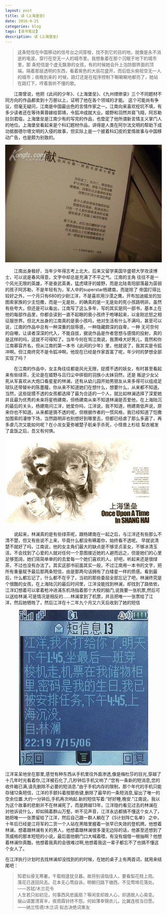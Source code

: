 ```yaml
---
layout: post
title: 读《上海堡垒》
date: 2016-9-25
categories: blog
tags: [读书笔记]
description: 读《上海堡垒》
---
```



>  这条短信在中国移动的信号台之间穿梭，找不到它的目的地，就像是永不消逝的电波，穿行在空无一人的城市里。我想象着在那个沉眠于地下的城市里，那
条短信是个虚无飘渺的女孩，有的时候她会升上泡防御界面的顶端，隔着那层透明的东西，看着紫色的大丽花盛开，而后低头俯视空无一人的城市；夜晚到来的
时候，路灯还是在程序控制下唰唰唰地都亮了，她站在路灯下，哼着我听不懂的歌。     


&emsp;&emsp;江南曾说，他把《此间的少年》、《上海堡垒》、《九州缥缈录》三个不同题材不同方向的作品都卖到十万册以上，证明了他在各个领域的才能。
这个可能尚有争议，但毫无疑问，江南是中国最出色的言情作家之一。江南向来喜欢挖坑不填，有多少读者还在等待黄蓉嫁给郭靖，令狐冲成就大业。姬野和羽然并肩飞翔，阿苏勒拄剑君临，上海堡垒是江南少有的写完的作品，也垫定了他所谓新言情主义掌门人的地位。上海堡垒看起来是个科幻题材作品，讲得是人类在阿尔法文明的帮助下成功抵御德尔塔文明的入侵的故事，但实际上是一个披着科幻皮的爱情故事与中国移动广告，也是颇为别致的。

<center><img src="https://raw.githubusercontent.com/whuhan2013/ImageRepertory/master/blog/blog19.jpg"></center>

&emsp;&emsp;江南出身极好，当年少年得志考上北大，后来又留学美国华盛顿大学攻读博士，可以说是春风得意，文字中却总是充满了不平之气。江南的主角
往往不是一个风光无限的英雄，不是奋武英勇，猛虎啸牙的姬野，而是北陆青阳部落最为孱弱的孩子阿苏勒，不是年轻有为，军人中的superstar杨建南，而是除了
帝国打得比较好之外，一个月只有680的少尉江洋，不是喜欢用沙漠之鹰，开布加迪威龙的加图索家族的少主恺撒，而是一无是处，的确真的是一无是处的死小孩路明非。虽然有些夸大，但还是可以看出，江南写了这么多年，写的其实是同一部书，基本上在他的每部作品里，你都会读到一直不起眼的衰小孩终于咆哮起来，以金刚忿怒之相征服世界。但北大出身的江南真的是衰小孩吗，他对生活有什么不满吗，甚至可以说，江南的作品中总有一种深重的屈辱感，一种隐藏颇深的自卑，一种
无可奈何的自嘲，让读者深深的代入，不能自拔，据说作品是作者思想与感情的投射，真的是这样的吗，这就不可得知了。当年今何在骂江南说，我萧峰大好男儿，竟然和你江南慕容齐名，但从江南的第一本书《此间的少年》里，他就说了，我其实是令狐冲啊。但江南终究不是令狐冲啊，他现在已经是作家首富了呢，年少时的梦想全部实现了吗？


&emsp;&emsp;在江南的作品中，女主角往往都是风光无限，捉摸不透的妖女，有时甚至看起来有些绿茶，无论是在姬野与吕归尘中徘徊的羽族小太妹羽然，还是
叛逆少女父死从军喜欢从大炮口看星星的林澜，还有从幼儿园开始男朋友从来多得可以组成足球队还带替补的陈墨瞳，你从来不知道她们在想什么，想要什么，从来都不知道。当然，这些捉摸不透的女孩都选择了最为合适的一个人，就比如林澜选择了深爱她并且最为优秀的未来将星杨建南，但杨建南从来不知道林澜是否爱他，在上海陆沉的最后的关头，杨建南问江洋，她爱你吗，江洋说，我不知道，杨建南低声说，原来你也不知道。从来都是猜不透的呢，但根据作者的一惯风格，我已经知道了恺撒加图索的凄惨下场，当然路明非也别想好到哪里去，但都已经虐了那么多遍了，再多虐几次又能如何呢？在小龙女夏弥被楚子航亲手杀死，小怪兽上杉绘
梨衣被发了盒饭之后，吾又有何惧。

<center><img src="https://raw.githubusercontent.com/whuhan2013/ImageRepertory/master/blog/blog18.jpg"></center>


&emsp;&emsp;说起来，林澜真的是有些绿茶呢，跟杨建南在一起之后，与江洋还有些那么不清不楚，但又有些说不上来，毕竟什么都没有瞒着你，始终看不透呢。
早就说清楚不就好了吗，江南说，他的女主角们最大的缺点是不够坚贞圣女，不够冰清玉洁，不会找到了心爱的人就对任何一个意图接近她的人避而远之，但是她们的心里足够宽阔，她们简简单单的的去爱每一个她们喜欢的人。好吧，听起来还是很绿茶，不过也没有办法了。其实这部书前面其实一般，不过江南用一本书的文字，把所有重量赋予最后那两条短信，由是那两句话拥有了白矮星一样的质感。看到最后，什么都忘记了，什么都不在乎了，当初的那些委屈全部忘记了吧，林澜终究是个很酷的女孩，在上海陆沉的最后时间里，江洋没能找到林澜，却找到了路依依，江洋幻想着可以拿着枪冲进浦东机场指着那个大校的脑门,说我要一张机票,然后可以送给林澜.可是情况是相反的……林澜拿到了机票，并且把唯一一张票给了江洋，然后她牺牲了，然后江洋在十二年九个月又六天后收到了她的短信

<center><img src="https://raw.githubusercontent.com/whuhan2013/ImageRepertory/master/blog/blog17.jpg"></center>


江洋呆呆地坐在那里,感觉有种东西从手机里往外面渗透,像是梅杜莎的目光,穿越了十几年时光看着你,江洋被石化了,几秒钟后手机又响了:”您有一条新的短消息,您的收件箱已满,请先删除不必要的短消息.”由于手机内存的限制，那个年代的手机只能存储12条短信，江洋的手颤抖着按那些键,删除了最早的一条短消息,留出了唯一的空余位置.大约一分钟后,手机再次响起.新的短信写着:”好好睡,晚安.”江南说，我以为这个故事的悲剧并不在林澜死了，而是跨越13年，江洋隐约看见过去的林澜在对他诉说什么，却如隔着群山万壑，听不见声音，江洋永远都搞不懂这个女人了，她把唯一一张票留给了江洋，然后自己跟一群人躺在了《S计划阵亡名单》
之中，十年后已经是江将军的二货一个人站在黑暗里握着一张早已失效的登机牌。他想着林澜，想着跟林澜有关的男人，他想着跟林澜很多漫无边际的话，他甚至还想到了茨威格的那本短短的小说，最后面他朝门口大喊着喂，有没有烟借一根抽啊？他想着林澜你真酷，他想着我真的会很难过啊,他想着我这一辈子都忘不了也搞不懂这个女人了。


在江洋执行计划时去找林澜却没找到的的时候，在她的桌子上有两首词，就用来结尾吧：

> 知君仙骨无寒暑。千载相逢犹旦暮。故将别语恼佳人，要看梨花枝上雨。     
> 落花已逐回风去。花本无心莺自诉。明朝归路下塘西，不见莺啼花落处。       
> ——苏轼/木兰花令       
> 人生若只如初见，何事西风悲画扇？等闲变却故人心，却道故人心易变。       
> 骊山语罢清宵半，夜雨霖铃终不怨。何如薄幸锦衣儿，比翼连枝当日愿。      
> ——纳兰性德/木兰词 拟古决绝词柬友        























